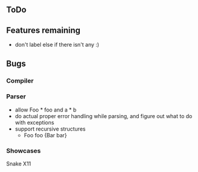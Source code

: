 ## ToDo

## Features remaining

* don't label else if there isn't any :)

## Bugs
### Compiler

### Parser
* allow Foo * foo and a * b
* do actual proper error handling while parsing, and figure out what to do with exceptions
* support recursive structures
  * Foo foo {Bar bar}


### Showcases
Snake X11 

